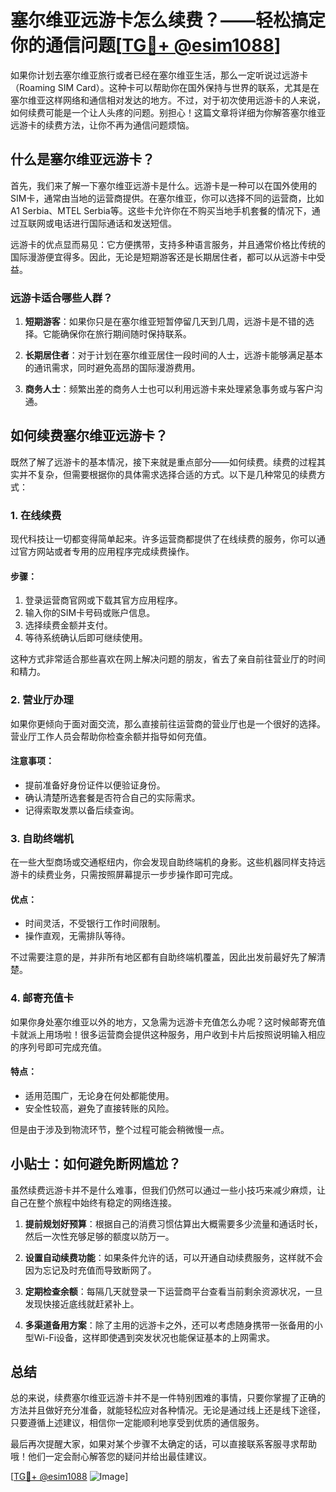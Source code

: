 # 塞尔维亚远游卡怎么续费？——轻松搞定你的通信问题[[TG💪+ @esim1088](https://t.me/s/esim1088)]

如果你计划去塞尔维亚旅行或者已经在塞尔维亚生活，那么一定听说过远游卡（Roaming SIM Card）。这种卡可以帮助你在国外保持与世界的联系，尤其是在塞尔维亚这样网络和通信相对发达的地方。不过，对于初次使用远游卡的人来说，如何续费可能是一个让人头疼的问题。别担心！这篇文章将详细为你解答塞尔维亚远游卡的续费方法，让你不再为通信问题烦恼。

## 什么是塞尔维亚远游卡？

首先，我们来了解一下塞尔维亚远游卡是什么。远游卡是一种可以在国外使用的SIM卡，通常由当地的运营商提供。在塞尔维亚，你可以选择不同的运营商，比如A1 Serbia、MTEL Serbia等。这些卡允许你在不购买当地手机套餐的情况下，通过互联网或电话进行国际通话和发送短信。

远游卡的优点显而易见：它方便携带，支持多种语言服务，并且通常价格比传统的国际漫游便宜得多。因此，无论是短期游客还是长期居住者，都可以从远游卡中受益。

### 远游卡适合哪些人群？

1. **短期游客**：如果你只是在塞尔维亚短暂停留几天到几周，远游卡是不错的选择。它能确保你在旅行期间随时保持联系。
   
2. **长期居住者**：对于计划在塞尔维亚居住一段时间的人士，远游卡能够满足基本的通讯需求，同时避免高昂的国际漫游费用。

3. **商务人士**：频繁出差的商务人士也可以利用远游卡来处理紧急事务或与客户沟通。

## 如何续费塞尔维亚远游卡？

既然了解了远游卡的基本情况，接下来就是重点部分——如何续费。续费的过程其实并不复杂，但需要根据你的具体需求选择合适的方式。以下是几种常见的续费方式：

### 1. 在线续费

现代科技让一切都变得简单起来。许多运营商都提供了在线续费的服务，你可以通过官方网站或者专用的应用程序完成续费操作。

#### 步骤：
1. 登录运营商官网或下载其官方应用程序。
2. 输入你的SIM卡号码或账户信息。
3. 选择续费金额并支付。
4. 等待系统确认后即可继续使用。

这种方式非常适合那些喜欢在网上解决问题的朋友，省去了亲自前往营业厅的时间和精力。

### 2. 营业厅办理

如果你更倾向于面对面交流，那么直接前往运营商的营业厅也是一个很好的选择。营业厅工作人员会帮助你检查余额并指导如何充值。

#### 注意事项：
- 提前准备好身份证件以便验证身份。
- 确认清楚所选套餐是否符合自己的实际需求。
- 记得索取发票以备后续查询。

### 3. 自助终端机

在一些大型商场或交通枢纽内，你会发现自助终端机的身影。这些机器同样支持远游卡的续费业务，只需按照屏幕提示一步步操作即可完成。

#### 优点：
- 时间灵活，不受银行工作时间限制。
- 操作直观，无需排队等待。

不过需要注意的是，并非所有地区都有自助终端机覆盖，因此出发前最好先了解清楚。

### 4. 邮寄充值卡

如果你身处塞尔维亚以外的地方，又急需为远游卡充值怎么办呢？这时候邮寄充值卡就派上用场啦！很多运营商会提供这种服务，用户收到卡片后按照说明输入相应的序列号即可完成充值。

#### 特点：
- 适用范围广，无论身在何处都能使用。
- 安全性较高，避免了直接转账的风险。

但是由于涉及到物流环节，整个过程可能会稍微慢一点。

## 小贴士：如何避免断网尴尬？

虽然续费远游卡并不是什么难事，但我们仍然可以通过一些小技巧来减少麻烦，让自己在整个旅程中始终有稳定的网络连接。

1. **提前规划好预算**：根据自己的消费习惯估算出大概需要多少流量和通话时长，然后一次性充够足够的额度以防万一。

2. **设置自动续费功能**：如果条件允许的话，可以开通自动续费服务，这样就不会因为忘记及时充值而导致断网了。

3. **定期检查余额**：每隔几天就登录一下运营商平台查看当前剩余资源状况，一旦发现快接近底线就赶紧补上。

4. **多渠道备用方案**：除了主用的远游卡之外，还可以考虑随身携带一张备用的小型Wi-Fi设备，这样即使遇到突发状况也能保证基本的上网需求。

## 总结

总的来说，续费塞尔维亚远游卡并不是一件特别困难的事情，只要你掌握了正确的方法并且做好充分准备，就能轻松应对各种情况。无论是通过线上还是线下途径，只要遵循上述建议，相信你一定能顺利地享受到优质的通信服务。

最后再次提醒大家，如果对某个步骤不太确定的话，可以直接联系客服寻求帮助哦！他们一定会耐心解答您的疑问并给出最佳建议。

[[TG💪+ @esim1088](https://t.me/s/esim1088) ![Image](https://i.postimg.cc/4NQfJmqS/Snipaste-2025-05-13-00-14-12.png)]
